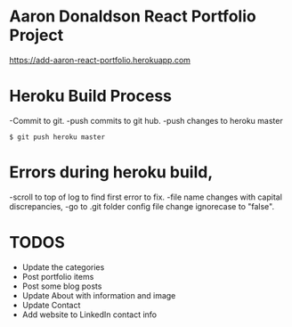 # Aaron Donaldson React Portfolio Project
https://add-aaron-react-portfolio.herokuapp.com

# Heroku Build Process

-Commit to git.
-push commits to git hub.
-push changes to heroku master
```
$ git push heroku master
```

# Errors during heroku build, 

-scroll to top of log to find first error to fix.
-file name changes with capital discrepancies, 
-go to 
    .git folder
        config file
            change ignorecase to "false".

# TODOS
- Update the categories
- Post portfolio items
- Post some blog posts
- Update About with information and image
- Update Contact
- Add website to LinkedIn contact info